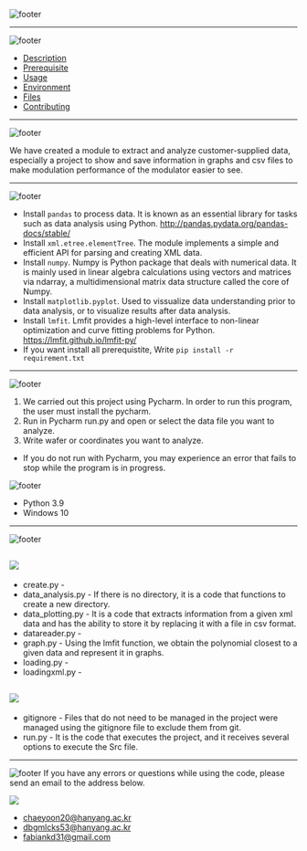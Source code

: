 
![footer](https://capsule-render.vercel.app/api?type=slice&color=002266&height=300&section=header&text=Project%20B3&fontSize=110&fontColor=FFFF&rotate=20&fontAlignY=30&fontAlign=65)
***

![footer](https://capsule-render.vercel.app/api?type=rounded&color=002266&height=100&section=header&text=INDEX&fontSize=70&fontColor=FFFF&)

- [Description](#description)
- [Prerequisite](#prerequisite)
- [Usage](#usage)
- [Environment](#environment)
- [Files](#files)
- [Contributing](#contributing)


***


![footer](https://capsule-render.vercel.app/api?type=rounded&color=002266&height=100&section=header&text=Description&fontSize=60&fontColor=FFFF&)


We have created a module to extract and analyze customer-supplied data, especially a project to show and save information in graphs and csv files to make modulation performance of the modulator easier to see.





***

![footer](https://capsule-render.vercel.app/api?type=rounded&color=002266&height=100&section=header&text=Prerequisite&fontSize=60&fontColor=FFFF&)

* Install `pandas` to process data. It is known as an essential library for tasks such as data analysis using Python. <http://pandas.pydata.org/pandas-docs/stable/>
* Install `xml.etree.elementTree`. The module implements a simple and efficient API for parsing and creating XML data.
* Install `numpy`. Numpy is Python package that deals with numerical data. It is mainly used in linear algebra calculations using vectors and matrices via ndarray, a multidimensional matrix data structure called the core of Numpy.
* Install `matplotlib.pyplot`. Used to vissualize data understanding prior to data analysis, or to visualize results after data analysis.
* Install `lmfit`. Lmfit provides a high-level interface to non-linear optimization and curve fitting problems for Python.
  <https://lmfit.github.io/lmfit-py/>
* If you want install all prerequistite, Write `pip install -r requirement.txt`   

***
![footer](https://capsule-render.vercel.app/api?type=rounded&color=002266&height=100&section=header&text=Usage&fontSize=60&fontColor=FFFF&)

1. We carried out this project using Pycharm. In order to run this program, the user must install the pycharm.
2. Run in Pycharm run.py and open or select the data file you want to analyze.
3. Write wafer or coordinates you want to analyze.


* If you do not run with Pycharm, you may experience an error that fails to stop while the program is in progress.



![footer](https://capsule-render.vercel.app/api?type=rounded&color=002266&height=100&section=header&text=Environment&fontSize=60&fontColor=FFFF&)
* Python 3.9
* Windows 10
***

![footer](https://capsule-render.vercel.app/api?type=rounded&color=002266&height=100&section=header&text=Files&fontSize=60&fontColor=FFFF&)
## <img src="https://img.shields.io/badge/src-4285F4?style=for-the-badge&logo=Files&logoColor=white">
  * create.py -
  * data_analysis.py - If there is no directory, it is a code that functions to create a new directory.
  * data_plotting.py - It is a code that extracts information from a given xml data and has the ability to store it by replacing it with a file in csv format.
  * datareader.py - 
  * graph.py - Using the lmfit function, we obtain the polynomial closest to a given data and represent it in graphs.
  * loading.py - 
  * loadingxml.py -
## <img src="https://img.shields.io/badge/project-4285F4?style=for-the-badge&logo=Files&logoColor=white">
  * gitignore   - Files that do not need to be managed in the project were managed using the gitignore file to exclude them from git.
  * run.py      - It is the code that executes the project, and it receives several options to execute the Src file.


***
![footer](https://capsule-render.vercel.app/api?type=rounded&color=002266&height=100&section=header&text=Contributing&fontSize=60&fontColor=FFFF&)
If you have any errors or questions while using the code, please send an email to the address below.


<img src="https://img.shields.io/badge/Adress-EA4335?style=for-the-badge&logo=Gmail&logoColor=white">

- <chaeyoon20@hanyang.ac.kr>
- <dbgmlcks53@hanyang.ac.kr>
- <fabiankd31@gmail.com>
